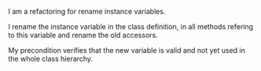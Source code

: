 I am a refactoring for rename instance variables.I rename the instance variable in the class definition, in all methods refering to this variable and rename the old accessors.My precondition verifies that the new variable is valid and not yet used in the whole class hierarchy.